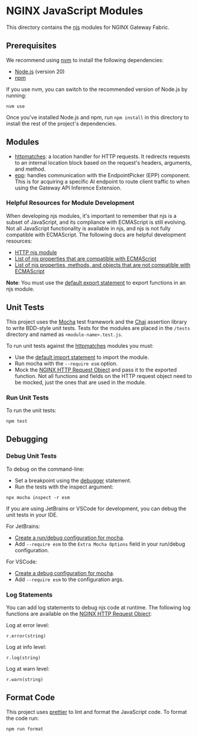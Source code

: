# NGINX JavaScript Modules

This directory contains the [njs](http://nginx.org/en/docs/njs/) modules for NGINX Gateway Fabric.

## Prerequisites

We recommend using [nvm](https://github.com/nvm-sh/nvm/blob/master/README.md) to install the following dependencies:

- [Node.js](https://nodejs.org/en/) (version 20)
- [npm](https://docs.npmjs.com/)

If you use nvm, you can switch to the recommended version of Node.js by running:

```shell
nvm use
```

Once you've installed Node.js and npm, run `npm install` in this directory to install the rest of the project's
dependencies.

## Modules

- [httpmatches](./src/httpmatches.js): a location handler for HTTP requests. It redirects requests to an internal
  location block based on the request's headers, arguments, and method.
- [epp](./src/epp.js): handles communication with the EndpointPicker (EPP) component. This is for acquiring a specific AI endpoint to route client traffic to when using the Gateway API Inference Extension.

### Helpful Resources for Module Development

When developing njs modules, it's important to remember that njs is a subset of JavaScript, and its compliance with
ECMAScript is still evolving. Not all JavaScript functionality is available in njs, and njs is not fully compatible with
ECMAScript. The following docs are helpful development resources:

- [HTTP njs module](https://nginx.org/en/docs/http/ngx_http_js_module.html)
- [List of njs properties that are compatible with ECMAScript](http://nginx.org/en/docs/njs/compatibility.html)
- [List of njs properties, methods, and objects that are not compatible with ECMAScript](http://nginx.org/en/docs/njs/reference.html)

**Note**: You must use
the [default export statement](https://developer.mozilla.org/en-US/docs/web/javascript/reference/statements/export) to
export functions in an njs module.

## Unit Tests

This project uses the [Mocha](https://mochajs.org/) test framework and the [Chai](https://www.chaijs.com/) assertion
library to write BDD-style unit tests. Tests for the modules are placed in the `/tests` directory and named
as `<module-name>.test.js`.

To run unit tests against the [httpmatches](./src/httpmatches.js) modules you must:

- Use
  the [default import statement](https://developer.mozilla.org/en-US/docs/Web/JavaScript/Reference/Statements/import#importing_defaults)
  to import the module.
- Run mocha with the `--require esm` option.
- Mock the [NGINX HTTP Request Object](http://nginx.org/en/docs/njs/reference.html#http) and pass it to the exported
  function. Not all functions and fields on the HTTP request object need to be mocked, just the ones that are used in
  the module.

### Run Unit Tests

To run the unit tests:

```shell
npm test
```

## Debugging

### Debug Unit Tests

To debug on the command-line:

- Set a breakpoint using
  the [debugger](https://developer.mozilla.org/en-US/docs/Web/JavaScript/Reference/Statements/debugger) statement.
- Run the tests with the inspect argument:

```shell
npx mocha inspect -r esm
```

If you are using JetBrains or VSCode for development, you can debug the unit tests in your IDE.

For JetBrains:

- [Create a run/debug configuration for mocha](https://www.jetbrains.com/help/idea/run-debug-configuration-mocha.html).
- Add `--require esm` to the `Extra Mocha Options` field in your run/debug configuration.

For VSCode:

- [Create a debug configuration for mocha](https://dev.to/wakeupmh/debugging-mocha-tests-in-vscode-468a).
- Add `--require esm` to the configuration args.

### Log Statements

You can add log statements to debug njs code at runtime. The following log functions are available on
the [NGINX HTTP Request Object](http://nginx.org/en/docs/njs/reference.html#http):

Log at error level:

```shell
r.error(string)
```

Log at info level:

```shell
r.log(string)
```

Log at warn level:

```shell
r.warn(string)
```

## Format Code

This project uses [prettier](https://prettier.io/) to lint and format the JavaScript code. To format the code run:

```shell
npm run format
```
